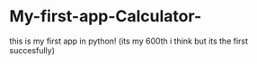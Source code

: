 # My-first-app-Calculator-
this is my first app in python! (its my 600th i think but its the first succesfully) 
